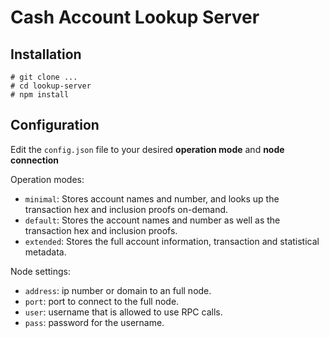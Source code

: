 # Cash Account Lookup Server

## Installation

```
# git clone ...
# cd lookup-server
# npm install
```

## Configuration

Edit the `config.json` file to your desired **operation mode** and **node connection**

Operation modes:

* `minimal`: Stores account names and number, and looks up the transaction hex and inclusion proofs on-demand.
* `default`: Stores the account names and number as well as the transaction hex and inclusion proofs.
* `extended`: Stores the full account information, transaction and statistical metadata.

Node settings:

* `address`: ip number or domain to an full node.
* `port`: port to connect to the full node.
* `user`: username that is allowed to use RPC calls.
* `pass`: password for the username.